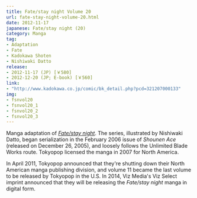 ```yaml
---
title: Fate/stay night Volume 20
url: fate-stay-night-volume-20.html
date: 2012-11-17
japanese: Fate/stay night (20)
category: Manga
tag:
- Adaptation
- Fate
- Kadokawa Shoten
- Nishiwaki Datto
release:
- 2012-11-17 (JP) [￥580]
- 2012-12-20 (JP; E-book) [￥560]
link:
- "http://www.kadokawa.co.jp/comic/bk_detail.php?pcd=321207000133"
img:
- fsnvol20
- fsnvol20_1
- fsnvol20_2
- fsnvol20_3
---
```


Manga adaptation of [*Fate/stay night*](fate-stay-night.html). The series, illustrated by Nishiwaki Datto, began serialization in the February 2006 issue of *Shounen Ace* (released on December 26, 2005), and loosely follows the Unlimited Blade Works route. Tokyopop licensed the manga in 2007 for North America.

In April 2011, Tokyopop announced that they're shutting down their North American manga publishing division, and volume 11 became the last volume to be released by Tokyopop in the U.S. In 2014, Viz Media's Viz Select imprint announced that they will be releasing the *Fate/stay night* manga in digital form.
